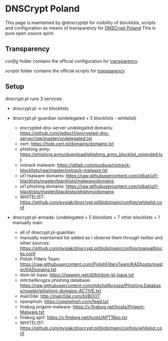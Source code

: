 # DNSCrypt Poland
This page is maintained by @dnscryptpl for visibility of blocklists, scripts and configuration as means of transparency for [DNSCrypt Poland](https://dnscrypt.pl)
This is pure open source spirit.

## Transparency
*config* folder contains the official configuration for [transparency](https://dnscrypt.pl/transparency/ "Transparency page of DNSCrypt Poland")

*scripts* folder contains the official scripts for [transparency](https://dnscrypt.pl/transparency/ "Transparency page of DNSCrypt Poland")

## Setup
dnscrypt.pl runs 3 services:
* dnscrypt.pl -> no blocklists
* dnscrypt.pl-guardian (undelegated + 5 blocklists - whitelist)
  * encrypted-dns-server undelegated domains: https://github.com/jedisct1/encrypted-dns-server/raw/master/undelegated.txt
  * cert: https://hole.cert.pl/domains/domains.txt
  * phishing army: https://phishing.army/download/phishing_army_blocklist_extended.txt
  * notrack malware: https://gitlab.com/quidsup/notrack-blocklists/raw/master/notrack-malware.txt
  * ut1 malware domains: https://raw.githubusercontent.com/olbat/ut1-blacklists/master/blacklists/malware/domains
  * ut1 phishing domains: https://raw.githubusercontent.com/olbat/ut1-blacklists/master/blacklists/phishing/domains
  * WHITELIST: https://github.com/pysiak/dnscrypt.pl/blob/main/configs/whitelist.conf
  
* dnscrypt.pl-armada: (undelegated + 5 blocklists + 7 other blocklists + 1 manually main
  * all of dnscrypt.pl-guardian
  * manually maintained list added as I observe them through twitter and other sources: https://github.com/pysiak/dnscrypt.pl/blob/main/configs/manualblocks.conf
  * Polish Filters Team: https://raw.githubusercontent.com/PolishFiltersTeam/KADhosts/master/KADomains.txt
  * dom-bl-base: https://joewein.net/dl/bl/dom-bl-base.txt
  * mitchellkrogza phishing database: https://raw.githubusercontent.com/mitchellkrogza/Phishing.Database/master/phishing-domains-ACTIVE.txt
  * malc0de: http://malc0de.com/bl/BOOT
  * openphish: https://openphish.com/feed.txt
  * firebog prigent-malware: https://v.firebog.net/hosts/Prigent-Malware.txt
  * firebog apt1: https://v.firebog.net/hosts/APT1Rep.txt
  * WHITELIST: https://github.com/pysiak/dnscrypt.pl/blob/main/configs/whitelist.conf
